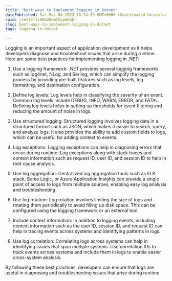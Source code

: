 ```yaml
---
title: "best ways to implement logging in Dotnet"
datePublished: Sat Mar 04 2023 10:14:39 GMT+0000 (Coordinated Universal Time)
cuid: clett5f1i00020amlbyp0epkr
slug: best-ways-to-implement-logging-in-dotnet
tags: logging-in-dotnet

---
```


Logging is an important aspect of application development as it helps developers diagnose and troubleshoot issues that arise during runtime. Here are some best practices for implementing logging in .NET:

1. Use a logging framework: .NET provides several logging frameworks such as log4net, NLog, and Serilog, which can simplify the logging process by providing pre-built features such as log levels, log formatting, and destination configuration.
    
2. Define log levels: Log levels help in classifying the severity of an event. Common log levels include DEBUG, INFO, WARN, ERROR, and FATAL. Defining log levels helps in setting up thresholds for event filtering and reducing the amount of noise in logs.
    
3. Use structured logging: Structured logging involves logging data in a structured format such as JSON, which makes it easier to search, query, and analyze logs. It also provides the ability to add custom fields to logs, which can be useful for adding context to events.
    
4. Log exceptions: Logging exceptions can help in diagnosing errors that occur during runtime. Log exceptions along with stack traces and context information such as request ID, user ID, and session ID to help in root cause analysis.
    
5. Use log aggregation: Centralized log aggregation tools such as ELK stack, Sumo Logic, or Azure Application Insights can provide a single point of access to logs from multiple sources, enabling easy log analysis and troubleshooting.
    
6. Use log rotation: Log rotation involves limiting the size of logs and rotating them periodically to avoid filling up disk space. This can be configured using the logging framework or an external tool.
    
7. Include context information: In addition to logging events, including context information such as the user ID, session ID, and request ID can help in tracing events across systems and identifying patterns in logs.
    
8. Use log correlation: Correlating logs across systems can help in identifying issues that span multiple systems. Use correlation IDs to track events across systems and include them in logs to enable easier cross-system analysis.
    

By following these best practices, developers can ensure that logs are useful in diagnosing and troubleshooting issues that arise during runtime.
